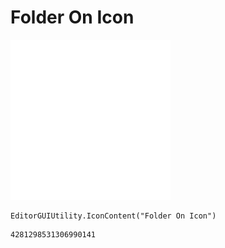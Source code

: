 # Folder On Icon
![](/img/Folder%20On%20Icon.png)

``` CSharp
EditorGUIUtility.IconContent("Folder On Icon")
```
```
4281298531306990141
```
